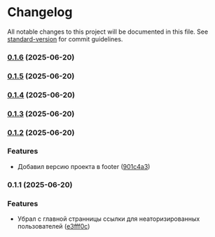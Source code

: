 # Changelog

All notable changes to this project will be documented in this file. See [standard-version](https://github.com/conventional-changelog/standard-version) for commit guidelines.

### [0.1.6](https://github.com/m1rxcle/Mira-Rent/compare/v0.1.5...v0.1.6) (2025-06-20)

### [0.1.5](https://github.com/m1rxcle/Mira-Rent/compare/v0.1.4...v0.1.5) (2025-06-20)

### [0.1.4](https://github.com/m1rxcle/Mira-Rent/compare/v0.1.3...v0.1.4) (2025-06-20)

### [0.1.3](https://github.com/m1rxcle/Mira-Rent/compare/v0.1.2...v0.1.3) (2025-06-20)

### [0.1.2](https://github.com/m1rxcle/Mira-Rent/compare/v0.1.1...v0.1.2) (2025-06-20)


### Features

* Добавил версию проекта в footer ([901c4a3](https://github.com/m1rxcle/Mira-Rent/commit/901c4a3c0acb5bca90043a1d1d6a7f72162a32ee))

### 0.1.1 (2025-06-20)


### Features

* Убрал с главной странницы ссылки для неаторизированных пользователей ([e3fff0c](https://github.com/m1rxcle/Mira-Rent/commit/e3fff0cd8d416815614ad647d14969342661b38f))
